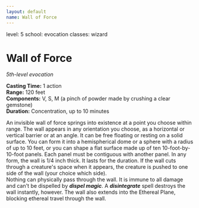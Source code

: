 ```yaml
---
layout: default
name: Wall of Force
---
```

level: 5
school: evocation
classes: wizard

# Wall of Force 
_5th-level evocation_ 

**Casting Time:** 1 action    
**Range:** 120 feet    
**Components:** V, S, M (a pinch of powder made by crushing a clear gemstone)    
**Duration:** Concentration, up to 10 minutes 

An invisible wall of force springs into existence at a point you choose within range. The wall appears in any orientation you choose, as a horizontal or vertical barrier or at an angle. It can be free floating or resting on a solid surface. You can form it into a hemispherical dome or a sphere with a radius of up to 10 feet, or you can shape a flat surface made up of ten 10-foot-by-10-foot panels. Each panel must be contiguous with another panel. In any form, the wall is 1/4 inch thick. It lasts for the duration. If the wall cuts through a creature's space when it appears, the creature is pushed to one side of the wall (your choice which side).    
Nothing can physically pass through the wall. It is immune to all damage and can't be dispelled by **_dispel magic_**. A **_disintegrate_** spell destroys the wall instantly, however. The wall also extends into the Ethereal Plane, blocking ethereal travel through the wall. 